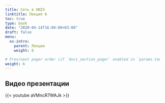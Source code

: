 ```yaml
---
title: Сеть в UNIX
linktitle: Лекция 6
toc: true
type: book
date: "2020-04-14T16:00:00+03:00"
draft: false
menu:
  os-intro:
    parent: Лекции
    weight: 6

# Prev/next pager order (if `docs_section_pager` enabled in `params.toml`)
weight: 6
---
```


## Видео презентации

{{< youtube aVMncR7WAJk >}}
